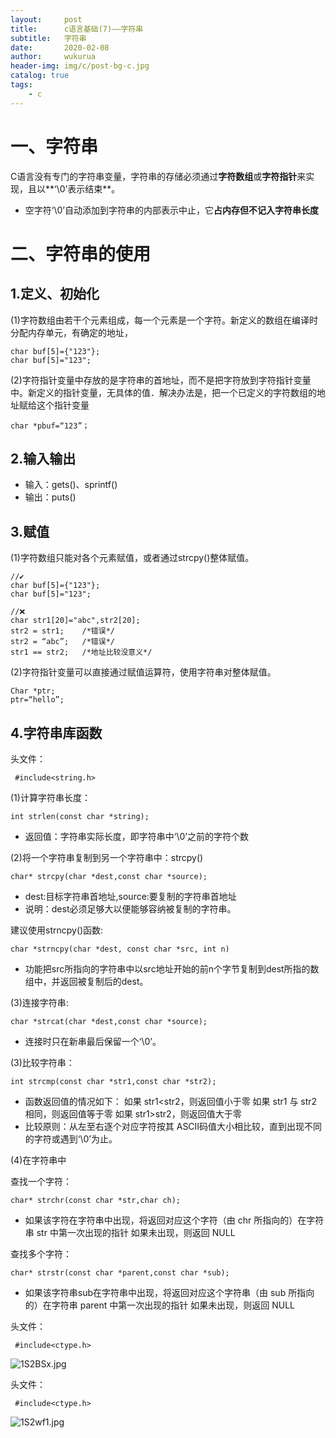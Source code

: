 ```yaml
---
layout:     post
title:      c语言基础(7)——字符串
subtitle:   字符串
date:       2020-02-08
author:     wukurua
header-img: img/c/post-bg-c.jpg
catalog: true
tags:
    - c
---
```

# 一、字符串 #

C语言没有专门的字符串变量，字符串的存储必须通过**字符数组**或**字符指针**来实现，且以**‘\0’表示结束**。

- 空字符‘\0’自动添加到字符串的内部表示中止，它**占内存但不记入字符串长度**

# 二、字符串的使用 #

## 1.定义、初始化 ##
(1)字符数组由若干个元素组成，每一个元素是一个字符。新定义的数组在编译时分配内存单元，有确定的地址，

	char buf[5]={"123"};
	char buf[5]="123";

(2)字符指针变量中存放的是字符串的首地址，而不是把字符放到字符指针变量中。新定义的指针变量，无具体的值．解决办法是，把一个已定义的字符数组的地址赋给这个指针变量

	char *pbuf=“123”；

## 2.输入输出 ##

- 输入：gets()、sprintf()
- 输出：puts()

## 3.赋值 ##
(1)字符数组只能对各个元素赋值，或者通过strcpy()整体赋值。
 
	//✔
	char buf[5]={"123"};
	char buf[5]="123";

	//❌
	char str1[20]="abc",str2[20];
    str2 = str1;	/*错误*/
    str2 = “abc”;	/*错误*/
    str1 == str2;	/*地址比较没意义*/

(2)字符指针变量可以直接通过赋值运算符，使用字符串对整体赋值。 
	
	Char *ptr;  
	ptr=“hello”;

## 4.字符串库函数 ##
头文件：

     #include<string.h>
(1)计算字符串长度：

	int strlen(const char *string);

- 返回值：字符串实际长度，即字符串中‘\0’之前的字符个数
 
(2)将一个字符串复制到另一个字符串中：strcpy()

	char* strcpy(char *dest,const char *source);

- dest:目标字符串首地址,source:要复制的字符串首地址
- 说明：dest必须足够大以便能够容纳被复制的字符串。

建议使用strncpy()函数:

    char *strncpy(char *dest, const char *src, int n)

- 功能把src所指向的字符串中以src地址开始的前n个字节复制到dest所指的数组中，并返回被复制后的dest。

(3)连接字符串:

	char *strcat(char *dest,const char *source);

- 连接时只在新串最后保留一个‘\0’。

(3)比较字符串：

	int strcmp(const char *str1,const char *str2);

- 函数返回值的情况如下：
如果 str1<str2，则返回值小于零
如果 str1 与 str2 相同，则返回值等于零
如果 str1>str2，则返回值大于零
- 比较原则：从左至右逐个对应字符按其 ASCII码值大小相比较，直到出现不同的字符或遇到‘\0’为止。 

(4)在字符串中

查找一个字符：

	char* strchr(const char *str,char ch);

- 如果该字符在字符串中出现，将返回对应这个字符（由 chr 所指向的）在字符串 str 中第一次出现的指针
如果未出现，则返回 NULL

查找多个字符：

	char* strstr(const char *parent,const char *sub);

- 如果该字符串sub在字符串中出现，将返回对应这个字符串（由 sub 所指向的）在字符串 parent 中第一次出现的指针
如果未出现，则返回 NULL

头文件：

     #include<ctype.h>

![1S2BSx.jpg](https://s2.ax1x.com/2020/01/18/1S2BSx.jpg)

头文件：

     #include<ctype.h>

![1S2wf1.jpg](https://s2.ax1x.com/2020/01/18/1S2wf1.jpg)